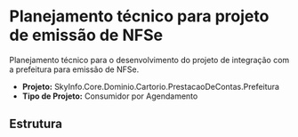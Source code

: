 # Planejamento técnico para projeto de emissão de NFSe

Planejamento técnico para o desenvolvimento do projeto de integração com a prefeitura para emissão de NFSe.

- **Projeto:** SkyInfo.Core.Dominio.Cartorio.PrestacaoDeContas.Prefeitura
- **Tipo de Projeto:** Consumidor por Agendamento

## Estrutura 





